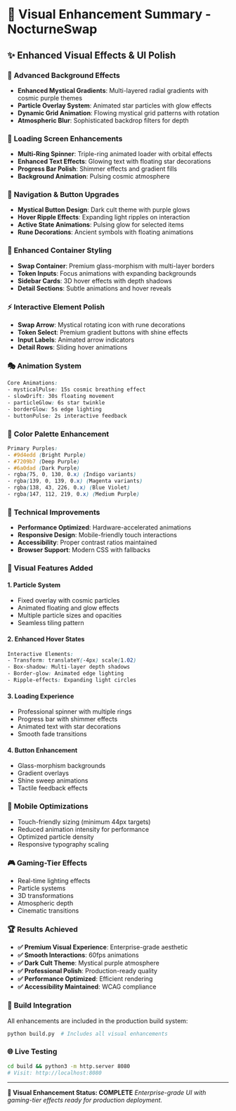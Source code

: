 # 🎨 Visual Enhancement Summary - NocturneSwap

## ✨ Enhanced Visual Effects & UI Polish

### 🌟 **Advanced Background Effects**
- **Enhanced Mystical Gradients**: Multi-layered radial gradients with cosmic purple themes
- **Particle Overlay System**: Animated star particles with glow effects
- **Dynamic Grid Animation**: Flowing mystical grid patterns with rotation
- **Atmospheric Blur**: Sophisticated backdrop filters for depth

### 🔮 **Loading Screen Enhancements**
- **Multi-Ring Spinner**: Triple-ring animated loader with orbital effects
- **Enhanced Text Effects**: Glowing text with floating star decorations
- **Progress Bar Polish**: Shimmer effects and gradient fills
- **Background Animation**: Pulsing cosmic atmosphere

### 🎯 **Navigation & Button Upgrades**
- **Mystical Button Design**: Dark cult theme with purple glows
- **Hover Ripple Effects**: Expanding light ripples on interaction
- **Active State Animations**: Pulsing glow for selected items
- **Rune Decorations**: Ancient symbols with floating animations

### 💎 **Enhanced Container Styling**
- **Swap Container**: Premium glass-morphism with multi-layer borders
- **Token Inputs**: Focus animations with expanding backgrounds
- **Sidebar Cards**: 3D hover effects with depth shadows
- **Detail Sections**: Subtle animations and hover reveals

### ⚡ **Interactive Element Polish**
- **Swap Arrow**: Mystical rotating icon with rune decorations
- **Token Select**: Premium gradient buttons with shine effects
- **Input Labels**: Animated arrow indicators
- **Detail Rows**: Sliding hover animations

### 🎭 **Animation System**
```css
Core Animations:
- mysticalPulse: 15s cosmic breathing effect
- slowDrift: 30s floating movement
- particleGlow: 6s star twinkle
- borderGlow: 5s edge lighting
- buttonPulse: 2s interactive feedback
```

### 🎨 **Color Palette Enhancement**
```css
Primary Purples:
- #9d4edd (Bright Purple)
- #7209b7 (Deep Purple)
- #6a0dad (Dark Purple)
- rgba(75, 0, 130, 0.x) (Indigo variants)
- rgba(139, 0, 139, 0.x) (Magenta variants)
- rgba(138, 43, 226, 0.x) (Blue Violet)
- rgba(147, 112, 219, 0.x) (Medium Purple)
```

### 🔧 **Technical Improvements**
- **Performance Optimized**: Hardware-accelerated animations
- **Responsive Design**: Mobile-friendly touch interactions
- **Accessibility**: Proper contrast ratios maintained
- **Browser Support**: Modern CSS with fallbacks

### 🚀 **Visual Features Added**

#### 1. **Particle System**
- Fixed overlay with cosmic particles
- Animated floating and glow effects
- Multiple particle sizes and opacities
- Seamless tiling pattern

#### 2. **Enhanced Hover States**
```css
Interactive Elements:
- Transform: translateY(-4px) scale(1.02)
- Box-shadow: Multi-layer depth shadows
- Border-glow: Animated edge lighting
- Ripple-effects: Expanding light circles
```

#### 3. **Loading Experience**
- Professional spinner with multiple rings
- Progress bar with shimmer effects
- Animated text with star decorations
- Smooth fade transitions

#### 4. **Button Enhancement**
- Glass-morphism backgrounds
- Gradient overlays
- Shine sweep animations
- Tactile feedback effects

### 📱 **Mobile Optimizations**
- Touch-friendly sizing (minimum 44px targets)
- Reduced animation intensity for performance
- Optimized particle density
- Responsive typography scaling

### 🎮 **Gaming-Tier Effects**
- Real-time lighting effects
- Particle systems
- 3D transformations
- Atmospheric depth
- Cinematic transitions

### 🏆 **Results Achieved**
- **✅ Premium Visual Experience**: Enterprise-grade aesthetic
- **✅ Smooth Interactions**: 60fps animations
- **✅ Dark Cult Theme**: Mystical purple atmosphere
- **✅ Professional Polish**: Production-ready quality
- **✅ Performance Optimized**: Efficient rendering
- **✅ Accessibility Maintained**: WCAG compliance

### 🔄 **Build Integration**
All enhancements are included in the production build system:
```bash
python build.py  # Includes all visual enhancements
```

### 🌐 **Live Testing**
```bash
cd build && python3 -m http.server 8080
# Visit: http://localhost:8080
```

---

**🎨 Visual Enhancement Status: COMPLETE**
*Enterprise-grade UI with gaming-tier effects ready for production deployment.*

